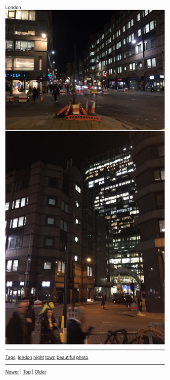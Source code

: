 <!--
title: London
date: 2020-06-28T14:55:35.474Z
tags: london, night, town, beautiful, photo
-->








London
![](105020950857-0.jpg)
![](105020950857-1.jpg)

<!--BOTTOM-POST-NAVIGATION-->
---

[Tags](tags.md): [london](tag-london.md) [night](tag-night.md) [town](tag-town.md) [beautiful](tag-beautiful.md) [photo](tag-photo.md)

---

[Newer](104834678982.md) | [Top](index.md) | [Older](105170315382.md)
